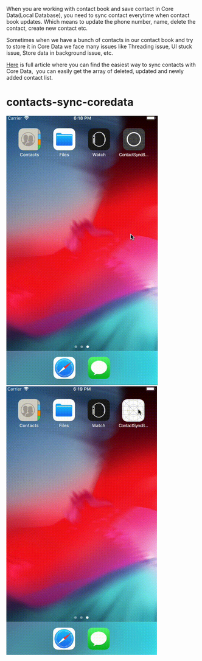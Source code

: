 When you are working with contact book and save contact in Core Data(Local Database), you need to sync contact everytime when contact book updates. Which means to update the phone number, name, delete the contact, create new contact etc.

Sometimes when we have a bunch of contacts in our contact book and try to store it in Core Data we face many issues like Threading issue, UI stuck issue, Store data in background issue, etc.

[Here](https://www.logisticinfotech.com/blog/sync-phonebook-contacts-core-data/) is full article where you can find the easiest way to sync contacts with Core Data,  you can easily get the array of deleted, updated and newly added contact list.

# contacts-sync-coredata

![alt text](ContactFetchFirstTime.gif)
![alt text](ContactAlreadySync.gif)
